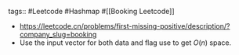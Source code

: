 tags:: #Leetcode #Hashmap #[[Booking Leetcode]]

- https://leetcode.cn/problems/first-missing-positive/description/?company_slug=booking
- Use the input vector for both data and flag use to get $O(n)$ space.